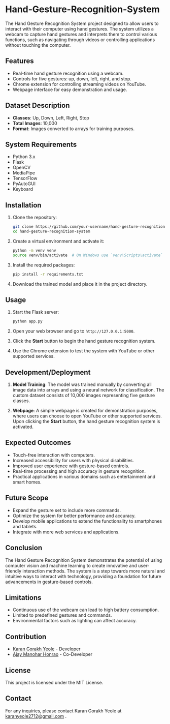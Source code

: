# Hand-Gesture-Recognition-System
The Hand Gesture Recognition System project designed to allow users to interact with their computer using hand gestures. The system utilizes a webcam to capture hand gestures and interprets them to control various functions, such as navigating through videos or controlling applications without touching the computer.

## Features
- Real-time hand gesture recognition using a webcam.
- Controls for five gestures: up, down, left, right, and stop.
- Chrome extension for controlling streaming videos on YouTube.
- Webpage interface for easy demonstration and usage.

## Dataset Description
- **Classes**: Up, Down, Left, Right, Stop
- **Total Images**: 10,000
- **Format**: Images converted to arrays for training purposes.

## System Requirements
- Python 3.x
- Flask
- OpenCV
- MediaPipe
- TensorFlow
- PyAutoGUI
- Keyboard

## Installation

1. Clone the repository:
    ```sh
    git clone https://github.com/your-username/hand-gesture-recognition-system.git
    cd hand-gesture-recognition-system
    ```

2. Create a virtual environment and activate it:
    ```sh
    python -m venv venv
    source venv/bin/activate  # On Windows use `venv\Scripts\activate`
    ```

3. Install the required packages:
    ```sh
    pip install -r requirements.txt
    ```

4. Download the trained model and place it in the project directory.

## Usage

1. Start the Flask server:
    ```sh
    python app.py
    ```

2. Open your web browser and go to `http://127.0.0.1:5000`.

3. Click the **Start** button to begin the hand gesture recognition system.

4. Use the Chrome extension to test the system with YouTube or other supported services.

## Development/Deployment

1. **Model Training**: The model was trained manually by converting all image data into arrays and using a neural network for classification. The custom dataset consists of 10,000 images representing five gesture classes.

2. **Webpage**: A simple webpage is created for demonstration purposes, where users can choose to open YouTube or other supported services. Upon clicking the **Start** button, the hand gesture recognition system is activated.

## Expected Outcomes
- Touch-free interaction with computers.
- Increased accessibility for users with physical disabilities.
- Improved user experience with gesture-based controls.
- Real-time processing and high accuracy in gesture recognition.
- Practical applications in various domains such as entertainment and smart homes.

## Future Scope
- Expand the gesture set to include more commands.
- Optimize the system for better performance and accuracy.
- Develop mobile applications to extend the functionality to smartphones and tablets.
- Integrate with more web services and applications.

## Conclusion
The Hand Gesture Recognition System demonstrates the potential of using computer vision and machine learning to create innovative and user-friendly interaction methods. The system is a step towards more natural and intuitive ways to interact with technology, providing a foundation for future advancements in gesture-based controls.

## Limitations
- Continuous use of the webcam can lead to high battery consumption.
- Limited to predefined gestures and commands.
- Environmental factors such as lighting can affect accuracy.

## Contribution
- [Karan Gorakh Yeole](karanyeole2712@gmail.com) - Developer
- [Ajay Manohar Honrao](ajayhonrao12@gmail.com) - Co-Developer

## License
This project is licensed under the MIT License.

## Contact
For any inquiries, please contact Karan Gorakh Yeole at karanyeole2712@gmail.com .
